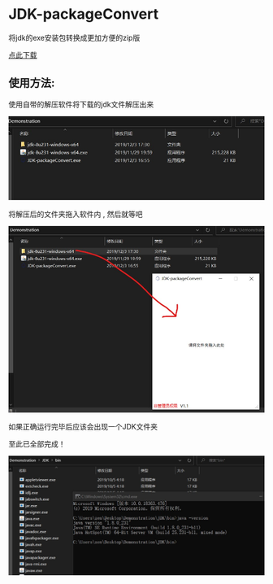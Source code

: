 # JDK-packageConvert
将jdk的exe安装包转换成更加方便的zip版

[点此下载](https://github.com/Towater/JDK-packageConvert/releases)



## 使用方法:

使用自带的解压软件将下载的jdk文件解压出来

![1.jpg](https://github.com/Towater/temp/blob/master/JDKCP/11.jpg?raw=true "图片1")


将解压后的文件夹拖入软件内 , 然后就等吧

![2.jpg](https://github.com/Towater/temp/blob/master/JDKCP/22.jpg?raw=true "图片2")

如果正确运行完毕后应该会出现一个JDK文件夹

至此已全部完成！

![3.jpg](https://github.com/Towater/temp/blob/master/JDKCP/33.jpg?raw=true "图片3")
